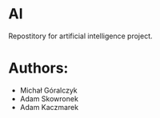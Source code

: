 # AI

Repostitory for artificial intelligence project.


# Authors:

* Michał Góralczyk
* Adam Skowronek
* Adam Kaczmarek